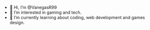 - 👋 Hi, I’m @VanegasR99
- 👀 I’m interested in gaming and tech.
- 🌱 I’m currently learning about coding, web development and games design.

<!---
VanegasR99/VanegasR99 is a ✨ special ✨ repository because its `README.md` (this file) appears on your GitHub profile.
You can click the Preview link to take a look at your changes.
--->
